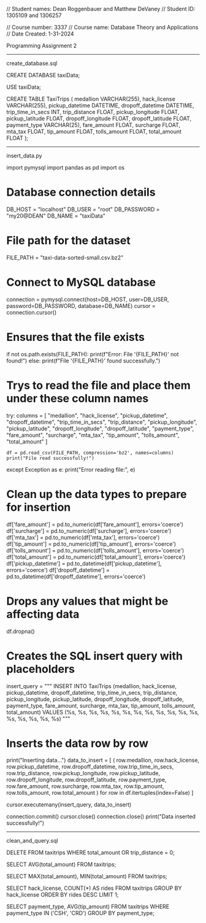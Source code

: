// Student names: Dean Roggenbauer and Matthew DeVaney 
// Student ID: 1305109 and 1306257

// Course number: 3337
// Course name: Database Theory and Applications
// Date Created: 1-31-2024

Programming Assignment 2

--------------------------------

create_database.sql 

CREATE DATABASE taxiData;

USE taxiData;

CREATE TABLE TaxiTrips (
    medallion VARCHAR(255),
    hack_license VARCHAR(255),
    pickup_datetime DATETIME,
    dropoff_datetime DATETIME,
    trip_time_in_secs INT,
    trip_distance FLOAT,
    pickup_longitude FLOAT,
    pickup_latitude FLOAT,
    dropoff_longitude FLOAT,
    dropoff_latitude FLOAT,
    payment_type VARCHAR(25),
    fare_amount FLOAT,
    surcharge FLOAT,
    mta_tax FLOAT,
    tip_amount FLOAT,
    tolls_amount FLOAT,
    total_amount FLOAT
);

--------------------------------
 
insert_data.py

import pymysql
import pandas as pd
import os

# Database connection details
DB_HOST = "localhost"
DB_USER = "root"
DB_PASSWORD = "my20@DEAN"
DB_NAME = "taxiData"

# File path for the dataset
FILE_PATH = "taxi-data-sorted-small.csv.bz2"

# Connect to MySQL database
connection = pymysql.connect(host=DB_HOST, user=DB_USER, password=DB_PASSWORD, database=DB_NAME)
cursor = connection.cursor()

# Ensures that the file exists
if not os.path.exists(FILE_PATH):
    print(f"Error: File '{FILE_PATH}' not found!")
else:
    print(f"File '{FILE_PATH}' found successfully.")

# Trys to read the file and place them under these column names
try:
    columns = [
    "medallion", "hack_license", "pickup_datetime", "dropoff_datetime", "trip_time_in_secs", "trip_distance",
    "pickup_longitude", "pickup_latitude", "dropoff_longitude", "dropoff_latitude", "payment_type",
    "fare_amount", "surcharge", "mta_tax", "tip_amount", "tolls_amount", "total_amount"
    ]

    df = pd.read_csv(FILE_PATH, compression='bz2', names=columns)
    print("File read successfully!")
except Exception as e:
    print("Error reading file:", e)

# Clean up the data types to prepare for insertion
df['fare_amount'] = pd.to_numeric(df['fare_amount'], errors='coerce')
df['surcharge'] = pd.to_numeric(df['surcharge'], errors='coerce')
df['mta_tax'] = pd.to_numeric(df['mta_tax'], errors='coerce')
df['tip_amount'] = pd.to_numeric(df['tip_amount'], errors='coerce')
df['tolls_amount'] = pd.to_numeric(df['tolls_amount'], errors='coerce')
df['total_amount'] = pd.to_numeric(df['total_amount'], errors='coerce')
df['pickup_datetime'] = pd.to_datetime(df['pickup_datetime'], errors='coerce')
df['dropoff_datetime'] = pd.to_datetime(df['dropoff_datetime'], errors='coerce')

# Drops any values that might be affecting data
df.dropna()

# Creates the SQL insert query with placeholders
insert_query = """
INSERT INTO TaxiTrips (medallion, hack_license, pickup_datetime, dropoff_datetime, trip_time_in_secs, trip_distance,
                      pickup_longitude, pickup_latitude, dropoff_longitude, dropoff_latitude, payment_type,
                      fare_amount, surcharge, mta_tax, tip_amount, tolls_amount, total_amount)
VALUES (%s, %s, %s, %s, %s, %s, %s, %s, %s, %s, %s, %s, %s, %s, %s, %s, %s)
"""

# Inserts the data row by row 
print("Inserting data...")
data_to_insert = [
    (
        row.medallion, row.hack_license, row.pickup_datetime, row.dropoff_datetime,
        row.trip_time_in_secs, row.trip_distance, row.pickup_longitude, row.pickup_latitude,
        row.dropoff_longitude, row.dropoff_latitude, row.payment_type, row.fare_amount,
        row.surcharge, row.mta_tax, row.tip_amount, row.tolls_amount, row.total_amount
    )
    for row in df.itertuples(index=False)
]

cursor.executemany(insert_query, data_to_insert)

connection.commit()
cursor.close()
connection.close()
print("Data inserted successfully!")

--------------------------------

clean_and_query.sql

DELETE FROM taxitrips 
WHERE total_amount OR trip_distance = 0;

SELECT AVG(total_amount)
FROM taxitrips;

SELECT MAX(total_amount), MIN(total_amount)
FROM taxitrips;

SELECT hack_license, COUNT(*) AS rides
FROM taxitrips
GROUP BY hack_license
ORDER BY rides DESC
LIMIT 1;

SELECT payment_type, AVG(tip_amount)
FROM taxitrips
WHERE payment_type IN ('CSH', 'CRD')
GROUP BY payment_type;
